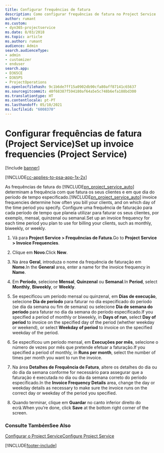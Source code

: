 ```yaml
---
title: Configurar frequências de fatura
description: Como configurar frequências de fatura no Project Service
author: rumant
ms.custom:
- dyn365-projectservice
ms.date: 8/03/2018
ms.topic: article
ms.author: rumant
audience: Admin
search.audienceType:
- admin
- customizer
- enduser
search.app:
- D365CE
- D365PS
- ProjectOperations
ms.openlocfilehash: 9c1b6de7ff15a0902db90cfa80aff87141c65637
ms.sourcegitcommit: 40f68387f594180af64a5e5c748b6efa188bd300
ms.translationtype: HT
ms.contentlocale: pt-PT
ms.lasthandoff: 05/10/2021
ms.locfileid: "6008370"
---
```

# <a name="set-up-invoice-frequencies-project-service"></a><span data-ttu-id="83bfc-103">Configurar frequências de fatura (Project Service)</span><span class="sxs-lookup"><span data-stu-id="83bfc-103">Set up invoice frequencies (Project Service)</span></span>

[!include [banner](../includes/psa-now-project-operations.md)]

[!INCLUDE[cc-applies-to-psa-app-1x-2x](../includes/cc-applies-to-psa-app-1x-2x.md)]

<span data-ttu-id="83bfc-104">As frequências de fatura do [!INCLUDE[pn_project_service_auto](../includes/pn-project-service-auto.md)] determinam a frequência com que fatura os seus clientes e em que dia do período de tempo especificado.</span><span class="sxs-lookup"><span data-stu-id="83bfc-104">[!INCLUDE[pn_project_service_auto](../includes/pn-project-service-auto.md)] invoice frequencies determine how often you bill your clients, and on which day of the time period you specify.</span></span> <span data-ttu-id="83bfc-105">Configure uma frequência de faturação para cada período de tempo que planeia utilizar para faturar os seus clientes, por exemplo, mensal, quinzenal ou semanal.</span><span class="sxs-lookup"><span data-stu-id="83bfc-105">Set up an invoice frequency for each time period you plan to use for billing your clients, such as monthly, biweekly, or weekly.</span></span>  
  
1.  <span data-ttu-id="83bfc-106">Vá para **Project Service > Frequências de Fatura**.</span><span class="sxs-lookup"><span data-stu-id="83bfc-106">Go to **Project Service > Invoice Frequencies**.</span></span>  
  
2.  <span data-ttu-id="83bfc-107">Clique em **Novo**.</span><span class="sxs-lookup"><span data-stu-id="83bfc-107">Click **New**.</span></span>  
  
3.  <span data-ttu-id="83bfc-108">Na área **Geral**, introduza o nome da frequência de faturação em **Nome**.</span><span class="sxs-lookup"><span data-stu-id="83bfc-108">In the **General** area, enter a name for the invoice frequency in **Name**.</span></span>  
  
4.  <span data-ttu-id="83bfc-109">Em **Período**, selecione **Mensal**, **Quinzenal** ou **Semanal**.</span><span class="sxs-lookup"><span data-stu-id="83bfc-109">In **Period**, select **Monthly**, **Biweekly**, or **Weekly**.</span></span>  
  
5.  <span data-ttu-id="83bfc-110">Se especificou um período mensal ou quinzenal, em **Dias de execução**, selecione **Dia de período** para faturar no dia especificado do período (se dia da semana ou fim de semana) ou selecione **Dia de semana do período** para faturar no dia da semana do período especificado.</span><span class="sxs-lookup"><span data-stu-id="83bfc-110">If you specified a period of monthly or biweekly, in **Days of run**, select **Day of period** to invoice on the specified day of the period (whether weekday or weekend), or select **Weekday of period** to invoice on the specified weekday of the period.</span></span>  
  
6.  <span data-ttu-id="83bfc-111">Se especificou um período mensal, em **Execuções por mês**, selecione o número de vezes por mês que pretende efetuar a faturação.</span><span class="sxs-lookup"><span data-stu-id="83bfc-111">If you specified a period of monthly, in **Runs per month**, select the number of times per month you want to run the invoice.</span></span>  
  
7.  <span data-ttu-id="83bfc-112">Na área **Detalhes de Frequência de Fatura**, altere os detalhes do dia ou do dia da semana conforme for necessário para assegurar que a faturação é executada no dia ou dia da semana correto do período especificado.</span><span class="sxs-lookup"><span data-stu-id="83bfc-112">In the **Invoice Frequency Details** area, change the day or weekday details as necessary to make sure the invoice runs on the correct day or weekday of the period you specified.</span></span>  
  
8.  <span data-ttu-id="83bfc-113">Quando terminar, clique em **Guardar** no canto inferior direito do ecrã.</span><span class="sxs-lookup"><span data-stu-id="83bfc-113">When you’re done, click **Save** at the bottom right corner of the screen.</span></span>  
  
### <a name="see-also"></a><span data-ttu-id="83bfc-114">Consulte Também</span><span class="sxs-lookup"><span data-stu-id="83bfc-114">See Also</span></span>  
 [<span data-ttu-id="83bfc-115">Configurar o Project Service</span><span class="sxs-lookup"><span data-stu-id="83bfc-115">Configure Project Service</span></span>](../psa/configure.md)


[!INCLUDE[footer-include](../includes/footer-banner.md)]